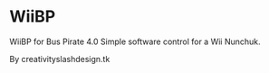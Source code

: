 WiiBP
=====

WiiBP for Bus Pirate 4.0
Simple software control for a Wii Nunchuk.


By creativityslashdesign.tk
